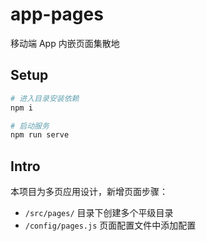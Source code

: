# app-pages

移动端 App 内嵌页面集散地

## Setup

```bash
# 进入目录安装依赖
npm i

# 启动服务
npm run serve
```

## Intro

本项目为多页应用设计，新增页面步骤：
- `/src/pages/` 目录下创建多个平级目录
- `/config/pages.js` 页面配置文件中添加配置
